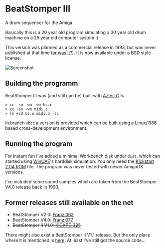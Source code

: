 # BeatStomper III

A drum sequencer for the Amiga.

Basically this is a 20 year old program simulating a 30 year old drum machine on a 25 year old computer system ;)

This version was planned as a commercial release in 1993, but was never published at that time ([or was it?](http://www.amigafuture.de/asd.php?asd_id=3816)).
It is now available under a BSD style license.

![Screenshot](https://raw.github.com/hwestphal/amiga-beatstomper/master/Screenshot.png)


## Building the programm

BeatStomper III was (and still can be) built with [Aztec C](http://www.aztecmuseum.ca/) 5:

    > cc -so -wn -wo bs.c
    > cc -so -wn midi.c
    > ln +cd bs.o midi.o -lc

In branch [`vbcc`](https://github.com/hwestphal/amiga-beatstomper/tree/vbcc) a version is provided which can be built using a Linux/i386 based cross-development environment.


## Running the program

For instant fun I've added a minimal Workbench disk under `dist`, which can started using [WinUAE](http://www.winuae.net/)'s harddisk simulation.
You only need the [Kickstart 2.04 ROM](http://www.lemonamiga.com/help/kickstart-rom/kickstart-rom-2-0-4.php) file. The program was never tested with newer AmigaOS versions.

I've included some sound samples which are taken from the BeatStomper V4.0 release back in 1990.


## Former releases still available on the net

* BeatStomper V2.0: [Franz 063](http://www.amigafuture.de/downloads.php?view=detail&df_id=3116)
* BeatStomper V4.0: [Franz 077](http://www.amigafuture.de/downloads.php?view=detail&df_id=3130)
* ~~BeatStomper II V1.0: [KICKPD 325](http://www.back2roots.org/Get/Beat%20Stomper%202%2C1/)~~

There might also exist a BeatStomper II V1.1 release. But the only place where it is mentioned is [here](http://www.amigafuture.de/kb.php?mode=article&k=2977). At least I've still got the source code... 
